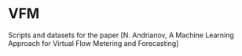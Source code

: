 # VFM
Scripts and datasets for the paper [N. Andrianov, A Machine Learning Approach for Virtual Flow Metering and Forecasting]
